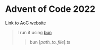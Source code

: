 # Advent of Code 2022

[Link  to AoC website](https://adventofcode.com/2022)

> I run it using [bun](https://bun.sh)
>> bun [_path_to_file_].ts
